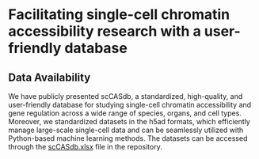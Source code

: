 # Facilitating single-cell chromatin accessibility research with a user-friendly database

## Data Availability
We have publicly presented scCASdb, a standardized, high-quality, and user-friendly database for studying single-cell chromatin accessibility and gene regulation across a wide range of species, organs, and cell types. Moreover, we standardized datasets in the h5ad formats, which efficiently manage large-scale single-cell data and can be seamlessly utilized with Python-based machine learning methods. The datasets can be accessed through the [scCASdb.xlsx](https://github.com/BioX-NKU/scCASdb/scCASdb.xlsx) file in the repository.
